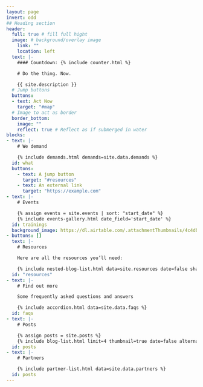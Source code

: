 ```yaml
---
layout: page
invert: odd
## Heading section
header:
  full: true # fill full hight
  image: # background/overlay image
    link: ""
    location: left
  text: |-
    #### Countdown: {% include counter.html %}

    # Do the thing. Now.

    {{ site.description }}
  # Jump buttons
  buttons:
  - text: Act Now
    target: "#map"
  # Image to act as border
  border_bottom:
    image: ""
    reflect: true # Reflect as if submerged in water
blocks:
- text: |-
    # We demand

    {% include demands.html demands=site.data.demands %}
  id: what
  buttons:
    - text: A jump button
      target: "#resources"
    - text: An external link
      target: "https://example.com"
- text: |-
    # Events

    {% assign events = site.events | sort: "start_date" %}
    {% include events-gallery.html date_field='start_date' %}
  id: trainings
  background_image: https://dl.airtable.com/.attachmentThumbnails/4c4dbc66da1091b46b93b5c41532c373/c326ca1f
- buttons: []
  text: |-
    # Resources

    Here are all the resources you’ll need:

    {% include nested-blog-list.html data=site.resources date=false share_buttons=false %}
  id: "resources"
- text: |-
    # Find out more

    Some frequently asked questions and answers

    {% include accordion.html data=site.data.faqs %}
  id: faqs
- text: |-
    # Posts

    {% assign posts = site.posts %}
    {% include blog-list.html limit=4 thumbnail=true date=false alternate_direction=true %}
  id: posts
- text: |-
    # Partners

    {% include partner-list.html data=site.data.partners %}
  id: posts
---
```

